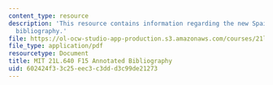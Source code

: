 ```yaml
---
content_type: resource
description: 'This resource contains information regarding the new Spain: Annotated
  bibliography.'
file: https://ol-ocw-studio-app-production.s3.amazonaws.com/courses/21l-640j-the-new-spain-1977-present-fall-2015/602424f33c25eec3c3ddd3c99de21273_MIT21L_640JF15_Bibliogrphy.pdf
file_type: application/pdf
resourcetype: Document
title: MIT 21L.640 F15 Annotated Bibliography
uid: 602424f3-3c25-eec3-c3dd-d3c99de21273
---
```

